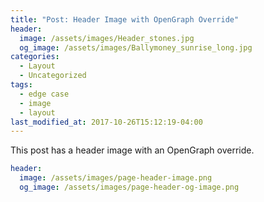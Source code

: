```yaml
---
title: "Post: Header Image with OpenGraph Override"
header:
  image: /assets/images/Header_stones.jpg
  og_image: /assets/images/Ballymoney_sunrise_long.jpg
categories:
  - Layout
  - Uncategorized
tags:
  - edge case
  - image
  - layout
last_modified_at: 2017-10-26T15:12:19-04:00
---
```


This post has a header image with an OpenGraph override.

```yaml
header:
  image: /assets/images/page-header-image.png
  og_image: /assets/images/page-header-og-image.png
```
